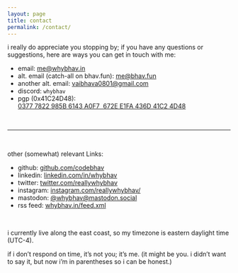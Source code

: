 ```yaml
---
layout: page
title: contact
permalink: /contact/
---
```


i really do appreciate you stopping by; if you have any questions or suggestions, here are ways you can get in touch with me:

-   email: [me@whybhav.in](mailto:hi@whybhav.in)
-   alt. email (catch-all on bhav.fun): [me@bhav.fun](mailto:me@bhav.fun)
-   another alt. email: [vaibhava0801@gmail.com](mailto:vaibhava0801@gmail.com)
-   discord: `whybhav`
-   pgp (0x41C24D48): [0377 7822 985B 6143 A0F7  672E E1FA 436D 41C2 4D48](/files/publickey.asc)

<br>

---

<br>

other (somewhat) relevant Links:

-   github: <a href="https://github.com/codebhav" target="_blank">github.com/codebhav</a>
-   linkedin: <a href="https://linkedin.com/in/whybhav" target="_blank">linkedin.com/in/whybhav</a>
-   twitter: <a href="https://twitter.com/reallywhybhav" target="_blank">twitter.com/reallywhybhav</a>
-   instagram: <a href="https://www.instagram.com/reallywhybhav/" target="_blank">instagram.com/reallywhybhav/</a>
-   mastodon: <a href="https://mastodon.social/@whybhav" target="_blank">@whybhav@mastodon.social</a>
-   rss feed: <a href="https://whybhav.in/feed.xml" target="_blank">whybhav.in/feed.xml</a>

<br>

i currently live along the east coast, so my timezone is eastern daylight time (UTC-4).

if i don’t respond on time, it’s not you; it’s me. (it might be you. i didn’t want to say it, but now i’m in parentheses so i can be honest.)

